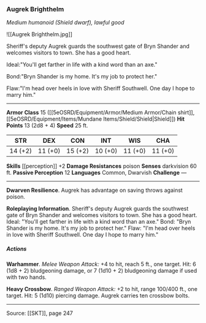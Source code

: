 ### Augrek Brighthelm
_Medium humanoid (Shield dwarf), lawful good_

![[Augrek Brighthelm.jpg]]

Sheriff's deputy Augrek guards the southwest gate of Bryn Shander and welcomes visitors to town. She has a good heart.

Ideal:"You'll get farther in life with a kind word than an axe."

Bond:"Bryn Shander is my home. It's my job to protect her."

Flaw:"I'm head over heels in love with Sheriff Southwell. One day I hope to marry him."






---

**Armor Class** 15 ([[5eOSRD/Equipment/Armor/Medium Armor/Chain shirt]], [[5eOSRD/Equipment/Items/Mundane Items/Shield/Shield|Shield]])
**Hit Points** 13 (2d8 + 4)
**Speed** 25 ft.

| STR     | DEX     | CON     | INT     | WIS     | CHA     |
|---------|---------|---------|---------|---------|---------|
| 14 (+2) | 11 (+0) | 15 (+2) | 10 (+0) | 11 (+0) | 11 (+0) |

**Skills** [[perception]] +2
**Damage Resistances** poison
**Senses** darkvision 60 ft.
**Passive Perception** 12
**Languages** Common, Dwarvish
**Challenge** —

---

**Dwarven Resilience**. Augrek has advantage on saving throws against poison.

**Roleplaying Information**. Sheriff's deputy Augrek guards the southwest gate of Bryn Shander and welcomes visitors to town. She has a good heart. Ideal: "You'll get farther in life with a kind word than an axe." Bond: "Bryn Shander is my home. It's my job to protect her." Flaw: "I'm head over heels in love with Sheriff Southwell. One day I hope to marry him."

##### Actions
**Warhammer**. _Melee Weapon Attack:_ +4 to hit, reach 5 ft., one target. Hit: 6 (1d8 + 2) bludgeoning damage, or 7 (1d10 + 2) bludgeoning damage if used with two hands.

**Heavy Crossbow**. _Ranged Weapon Attack:_ +2 to hit, range 100/400 ft., one target. Hit: 5 (1d10) piercing damage. Augrek carries ten crossbow bolts.


---

Source: [[SKT]], page 247